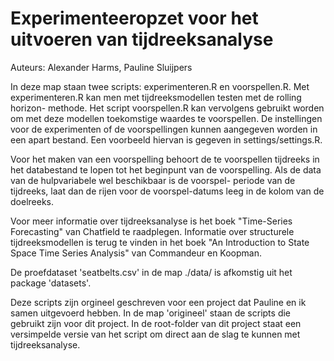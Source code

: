 # Experimenteeropzet voor het uitvoeren van tijdreeksanalyse
Auteurs: Alexander Harms, Pauline Sluijpers

In deze map staan twee scripts: experimenteren.R en voorspellen.R. Met 
experimenteren.R kan men met tijdreeksmodellen testen met de rolling horizon-
methode. Het script voorspellen.R kan vervolgens gebruikt worden om met deze 
modellen toekomstige waardes te voorspellen. De instellingen voor de 
experimenten of de voorspellingen kunnen aangegeven worden in een apart bestand.
Een voorbeeld hiervan is gegeven in settings/settings.R. 

Voor het maken van een voorspelling behoort de te voorspellen tijdreeks in het 
databestand te lopen tot het beginpunt van de voorspelling.
Als de data van de hulpvariabele wel beschikbaar is de voorspel-
periode van de tijdreeks, laat dan de rijen voor de voorspel-datums leeg in de 
kolom van de doelreeks.

Voor meer informatie over tijdreeksanalyse is het boek "Time-Series Forecasting" van 
Chatfield te raadplegen. Informatie over structurele tijdreeksmodellen is terug
te vinden in het boek "An Introduction to State Space Time Series Analysis" van
Commandeur en Koopman.

De proefdataset 'seatbelts.csv' in de map ./data/ is afkomstig uit het package 
'datasets'.

Deze scripts zijn orgineel geschreven voor een project dat Pauline en ik samen 
uitgevoerd hebben. In de map 'origineel' staan de scripts die gebruikt zijn voor
dit project. In de root-folder van dit project staat een versimpelde versie van 
het script om direct aan de slag te kunnen met tijdreeksanalyse. 
